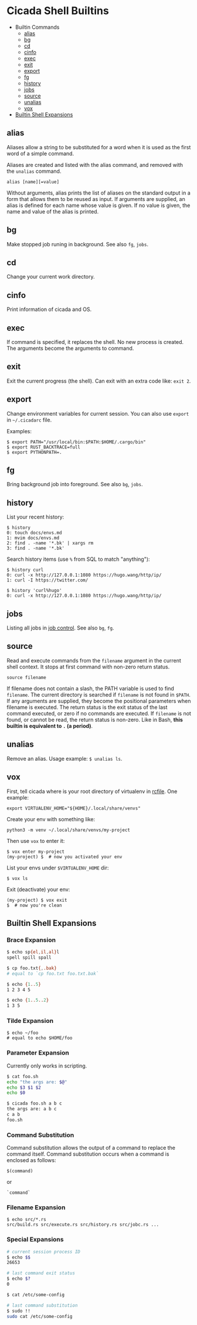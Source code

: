 # Cicada Shell Builtins

- Builtin Commands
    - [alias](#alias)
    - [bg](#bg)
    - [cd](#cd)
    - [cinfo](#cinfo)
    - [exec](#exec)
    - [exit](#exit)
    - [export](#export)
    - [fg](#fg)
    - [history](#history)
    - [jobs](#jobs)
    - [source](#source)
    - [unalias](#unalias)
    - [vox](#vox)
- [Builtin Shell Expansions](#builtin-shell-expansions)

## alias

Aliases allow a string to be substituted for a word when it is used as
the first word of a simple command.

Aliases are created and listed with the alias command, and removed with
the `unalias` command.

```
alias [name][=value]
```

Without arguments, alias prints the list of aliases on the standard output
in a form that allows them to be reused as input. If arguments are supplied,
an alias is defined for each name whose value is given.
If no value is given, the name and value of the alias is printed.

## bg

Make stopped job runing in background. See also `fg`, `jobs`.

## cd

Change your current work directory.

## cinfo

Print information of cicada and OS.

## exec

If command is specified, it replaces the shell. No new process is created.
The arguments become the arguments to command.

## exit

Exit the current progress (the shell). Can exit with an extra code like:
`exit 2`.

## export

Change environment variables for current session. You can also use `export` in
`~/.cicadarc` file.

Examples:
```
$ export PATH="/usr/local/bin:$PATH:$HOME/.cargo/bin"
$ export RUST_BACKTRACE=full
$ export PYTHONPATH=.
```

## fg

Bring background job into foreground. See also `bg`, `jobs`.

## history

List your recent history:
```
$ history
0: touch docs/envs.md
1: mvim docs/envs.md
2: find . -name '*.bk' | xargs rm
3: find . -name '*.bk'
```

Search history items (use `%` from SQL to match "anything"):
```
$ history curl
0: curl -x http://127.0.0.1:1080 https://hugo.wang/http/ip/
1: curl -I https://twitter.com/

$ history 'curl%hugo'
0: curl -x http://127.0.0.1:1080 https://hugo.wang/http/ip/
```

## jobs

Listing all jobs in [job control](https://github.com/mitnk/cicada/blob/master/docs/jobc.md).
See also `bg`, `fg`.

## source

Read and execute commands from the `filename` argument in the current shell
context. It stops at first command with non-zero return status.

```
source filename
```

If filename does not contain a slash, the PATH variable is used to
find `filename`. The current directory is searched if `filename` is not
found in `$PATH`. If any arguments are supplied, they become the positional
parameters when filename is executed. The return status is the exit status
of the last command executed, or zero if no commands are executed. If
`filename` is not found, or cannot be read, the return status is non-zero.
Like in Bash, **this builtin is equivalent to `.` (a period)**.

## unalias

Remove an alias. Usage example: `$ unalias ls`.

## vox

First, tell cicada where is your root directory of virtualenv in
[rcfile](https://github.com/mitnk/cicada/blob/master/docs/rc-file.md).
One example:

```
export VIRTUALENV_HOME="${HOME}/.local/share/venvs"
```

Create your env with something like:

```
python3 -m venv ~/.local/share/venvs/my-project
```

Then use `vox` to enter it:

```
$ vox enter my-project
(my-project) $  # now you activated your env
```

List your envs under `$VIRTUALENV_HOME` dir:
```
$ vox ls
```

Exit (deactivate) your env:
```
(my-project) $ vox exit
$  # now you're clean
```

## Builtin Shell Expansions

### Brace Expansion

```sh
$ echo sp{el,il,al}l
spell spill spall

$ cp foo.txt{,.bak}
# equal to `cp foo.txt foo.txt.bak`

$ echo {1..5}
1 2 3 4 5

$ echo {1..5..2}
1 3 5
```

### Tilde Expansion

```
$ echo ~/foo
# equal to echo $HOME/foo
```

### Parameter Expansion

Currently only works in scripting.

```sh
$ cat foo.sh
echo "the args are: $@"
echo $3 $1 $2
echo $0

$ cicada foo.sh a b c
the args are: a b c
c a b
foo.sh
```

### Command Substitution

Command substitution allows the output of a command to replace the command
itself. Command substitution occurs when a command is enclosed as follows:

```
$(command)
```

or
```
`command`
```

### Filename Expansion

```
$ echo src/*.rs
src/build.rs src/execute.rs src/history.rs src/jobc.rs ...
```

### Special Expansions

```sh
# current session process ID
$ echo $$
26653

# last command exit status
$ echo $?
0

$ cat /etc/some-config

# last command substitution
$ sudo !!
sudo cat /etc/some-config
```

